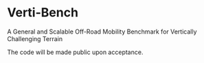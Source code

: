 # Verti-Bench
A General and Scalable Off-Road Mobility Benchmark for Vertically Challenging Terrain

The code will be made public upon acceptance.
